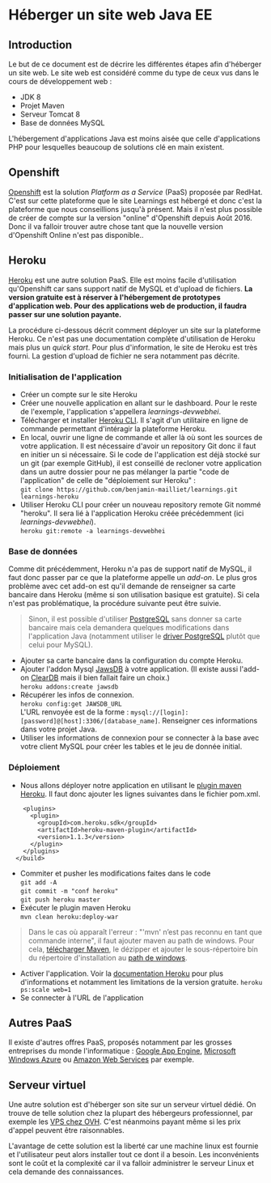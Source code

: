 # Héberger un site web Java EE #

## Introduction ##
Le but de ce document est de décrire les différentes étapes afin d'héberger un site web. Le site web est considéré comme du type de ceux vus dans le cours de développement web :

* JDK 8
* Projet Maven
* Serveur Tomcat 8
* Base de données MySQL

L'hébergement d'applications Java est moins aisée que celle d'applications PHP pour lesquelles beaucoup de solutions clé en main existent.

## Openshift ##
[Openshift](www.openshift.com) est la solution _Platform as a Service_ (PaaS) proposée par RedHat. C'est sur cette plateforme que le site Learnings est hébergé et donc c'est la plateforme que nous conseillions jusqu'à présent. Mais il n'est plus possible de créer de compte sur la version "online" d'Openshift depuis Août 2016. Donc il va falloir trouver autre chose tant que la nouvelle version d'Openshift Online n'est pas disponible..

## Heroku ##
[Heroku](www.heroku.com) est une autre solution PaaS. Elle est moins facile d'utilisation qu'Openshift car sans support natif de MySQL et d'upload de fichiers. **La version gratuite est à réserver à l'hébergement de prototypes d'application web. Pour des applications web de production, il faudra passer sur une solution payante.**

La procédure ci-dessous décrit comment déployer un site sur la plateforme Heroku. Ce n'est pas une documentation complète d'utilisation de Heroku mais plus un _quick start_. Pour plus d'information, le site de Heroku est très fourni. La gestion d'upload de fichier ne sera notamment pas décrite.

### Initialisation de l'application 

* Créer un compte sur le site Heroku
* Créer une nouvelle application en allant sur le dashboard. Pour le reste de l'exemple, l'application s'appellera _learnings-devwebhei_.
* Télécharger et installer [Heroku CLI](https://devcenter.heroku.com/articles/heroku-cli). Il s'agit d'un utilitaire en ligne de commande permettant d'intéragir la plateforme Heroku.
* En local, ouvrir une ligne de commande et aller là où sont les sources de votre application. Il est nécessaire d'avoir un repository Git donc il faut en initier un si nécessaire. Si le code de l'application est déjà stocké sur un git (par exemple GitHub), il est conseillé de recloner votre application dans un autre dossier pour ne pas mélanger la partie "code de l'application" de celle de "déploiement sur Heroku" :  
  `git clone https://github.com/benjamin-mailliet/learnings.git learnings-heroku`
* Utiliser Heroku CLI pour créer un nouveau repository remote Git nommé "heroku". Il sera lié à l'application Heroku créée précédemment (ici _learnings-devwebhei_).  
  `heroku git:remote -a learnings-devwebhei`  
  

### Base de données
Comme dit précédemment, Heroku n'a pas de support natif de MySQL, il faut donc passer par ce que la plateforme appelle un _add-on_. Le plus gros problème avec cet add-on est qu'il demande de renseigner sa carte bancaire dans Heroku (même si son utilisation basique est gratuite). Si cela n'est pas problématique, la procédure suivante peut être suivie. 

>Sinon, il est possible d'utiliser [PostgreSQL](https://devcenter.heroku.com/articles/heroku-postgresql) sans donner sa carte bancaire mais cela demandera quelques modifications dans l'application Java (notamment utiliser le [driver PostgreSQL](http://search.maven.org/#artifactdetails%7Corg.postgresql%7Cpostgresql%7C9.4.1212%7Cbundle) plutôt que celui pour MySQL).

* Ajouter sa carte bancaire dans la configuration du compte Heroku.
* Ajouter l'addon Mysql  [JawsDB](https://devcenter.heroku.com/articles/jawsdb) à votre application. (Il existe aussi l'add-on [ClearDB](https://devcenter.heroku.com/articles/cleardb) mais il bien fallait faire un choix.)   
  `heroku addons:create jawsdb`
* Récupérer les infos de connexion.  
  `heroku config:get JAWSDB_URL`  
  L'URL renvoyée est de la forme : `mysql://[login]:[password]@[host]:3306/[database_name]`. Renseigner ces informations dans votre projet Java.
* Utiliser les informations de connexion pour se connecter à la base avec votre client MySQL pour créer les tables et le jeu de donnée initial.

### Déploiement

* Nous allons déployer notre application en utilisant le [plugin maven Heroku](https://devcenter.heroku.com/articles/deploying-java-applications-with-the-heroku-maven-plugin). Il faut donc ajouter les lignes suivantes dans le fichier pom.xml.  
``` <build>   
    <plugins>  
      <plugin>   
        <groupId>com.heroku.sdk</groupId>   
        <artifactId>heroku-maven-plugin</artifactId>   
        <version>1.1.3</version>   
      </plugin>   
    </plugins>   
  </build>
```
* Commiter et pusher les modifications faites dans le code  
  `git add -A`  
  `git commit -m "conf heroku"`  
  `git push heroku master`
* Exécuter le plugin maven Heroku   
 `mvn clean heroku:deploy-war`
 > Dans le cas où apparaît l'erreur : "'mvn' n’est pas reconnu en tant que commande interne", il faut ajouter maven au path de windows. Pour cela, [télécharger Maven](https://maven.apache.org/), le dézipper et ajouter le sous-répertoire bin du répertoire d'installation au [path de windows](https://www.java.com/fr/download/help/path.xml).

* Activer l'application. Voir la [documentation Heroku](https://devcenter.heroku.com/articles/getting-started-with-java#scale-the-app) pour plus d'informations et notamment les limitations de la version gratuite. 
  `heroku ps:scale web=1`
* Se connecter à l'URL de l'application

## Autres PaaS

Il existe d'autres offres PaaS, proposés notamment par les grosses entreprises du monde l'informatique : [Google App Engine](https://cloud.google.com), [Microsoft Windows Azure](https://azure.microsoft.com) ou [Amazon Web Services](https://aws.amazon.com) par exemple.

## Serveur virtuel

Une autre solution est d'héberger son site sur un serveur virtuel dédié. On trouve de telle solution chez la plupart des hébergeurs professionnel, par exemple les [VPS chez OVH](https://www.ovh.com/fr/vps/). C'est néanmoins payant même si les prix d'appel peuvent être raisonnables.

L'avantage de cette solution est la liberté car une machine linux est fournie et l'utilisateur peut alors installer tout ce dont il a besoin. Les inconvénients sont le coût et la complexité car il va falloir administrer le serveur Linux et cela demande des connaissances.

